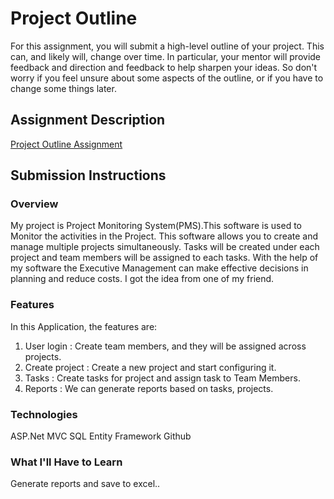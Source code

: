 # Project Outline
For this assignment, you will submit a high-level outline of your project. This can, and likely will, change over time. In particular, your mentor will provide feedback and direction and feedback to help sharpen your ideas. So don't worry if you feel unsure about some aspects of the outline, or if you have to change some things later.

## Assignment Description
[Project Outline Assignment](https://education.launchcode.org/liftoff/assignments/project-outline/)

## Submission Instructions

### Overview
My project is Project Monitoring System(PMS).This software is used to Monitor the activities in the Project. 
This software allows you to create and manage multiple projects simultaneously. 
Tasks will be created under each project and team members will be assigned to each tasks.
With the help of my software the Executive Management can make effective decisions in planning and reduce costs.
I got the idea from one of my friend.

### Features
In this Application, the features are:
1. User login : Create team members, and they will be assigned across projects.
2. Create project : Create a new project and start configuring it.
3. Tasks : Create tasks for project and assign task to Team Members.
4. Reports : We can generate reports based on tasks, projects.

### Technologies
ASP.Net MVC
SQL
Entity Framework
Github

### What I'll Have to Learn
Generate reports and save to excel..